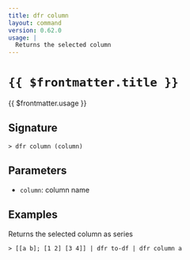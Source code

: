 ```yaml
---
title: dfr column
layout: command
version: 0.62.0
usage: |
  Returns the selected column
---
```


# `{{ $frontmatter.title }}`

<div style='white-space: pre-wrap;'>{{ $frontmatter.usage }}</div>

## Signature

```> dfr column (column)```

## Parameters

 -  `column`: column name

## Examples

Returns the selected column as series
```shell
> [[a b]; [1 2] [3 4]] | dfr to-df | dfr column a
```
